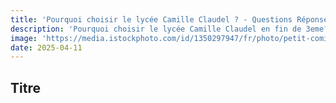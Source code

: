 ```yaml
---
title: 'Pourquoi choisir le lycée Camille Claudel ? - Questions Réponses'
description: 'Pourquoi choisir le lycée Camille Claudel en fin de 3eme?'
image: 'https://media.istockphoto.com/id/1350297947/fr/photo/petit-comique.jpg?s=612x612&w=0&k=20&c=5a7eYPaV0ASgiDQjtS9LECnnvvENFgsjtL0rhRoKIpA='
date: 2025-04-11
---
```


## Titre